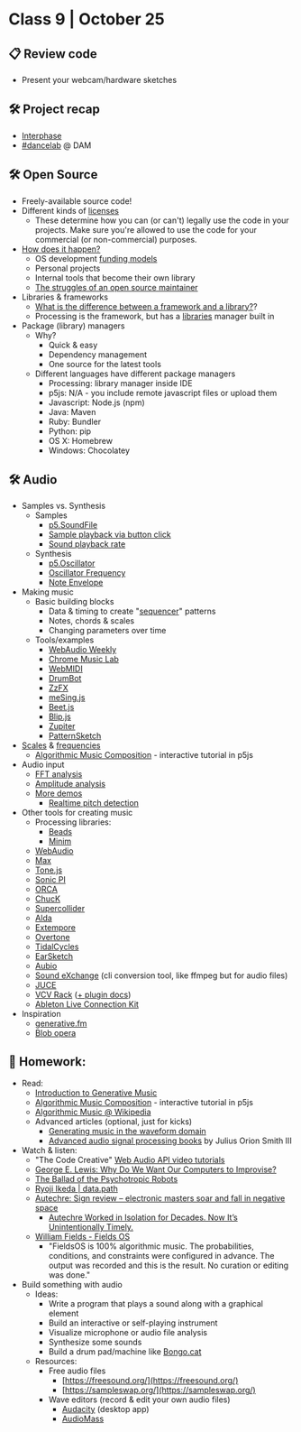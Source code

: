 # Class 9 | October 25

## 📋 Review code

* Present your webcam/hardware sketches

## 🛠️ Project recap

* [Interphase](https://cacheflowe.com/code/installation/interphase)
* [#dancelab](https://cacheflowe.com/code/installation/dancelab-dam) @ DAM

## 🛠️ Open Source

* Freely-available source code!
* Different kinds of [licenses](https://opensource.org/licenses)
  * These determine how you can (or can't) legally use the code in your projects. Make sure you're allowed to use the code for your commercial (or non-commercial) purposes.
* [How does it happen?](http://opensource.guide/)
  * OS development [funding models](https://mkaz.blog/misc/open-souce-funding-models/)
  * Personal projects
  * Internal tools that become their own library
  * [The struggles of an open source maintainer](http://antirez.com/news/129)
* Libraries & frameworks
  * [What is the difference between a framework and a library?](https://www.youtube.com/watch?v=D_MO9vIRBcA)?
  * Processing is the framework, but has a [libraries](https://processing.org/reference/libraries/) manager built in
* Package (library) managers
  * Why?
    * Quick & easy
    * Dependency management
    * One source for the latest tools
  * Different languages have different package managers
    * Processing: library manager inside IDE
    * p5js: N/A - you include remote javascript files or upload them
    * Javascript: Node.js (npm)
    * Java: Maven
    * Ruby: Bundler
    * Python: pip
    * OS X: Homebrew
    * Windows: Chocolatey

## 🛠️ Audio

* Samples vs. Synthesis
  * Samples
    * [p5.SoundFile](https://p5js.org/reference/#/p5.SoundFile)
    * [Sample playback via button click](https://p5js.org/examples/sound-sound-effect.html)
    * [Sound playback rate](https://p5js.org/examples/sound-playback-rate.html)
  * Synthesis
    * [p5.Oscillator](https://p5js.org/reference/#/p5.Oscillator)
    * [Oscillator Frequency](https://p5js.org/examples/sound-oscillator-frequency.html)
    * [Note Envelope](https://p5js.org/examples/sound-note-envelope.html)
* Making music
  * Basic building blocks
    * Data & timing to create "[sequencer](https://axelfuhrmann.com/step-sequencer)" patterns
    * Notes, chords & scales
    * Changing parameters over time
  * Tools/examples
    * [WebAudio Weekly](https://www.webaudioweekly.com/)
    * [Chrome Music Lab](https://musiclab.chromeexperiments.com/)
    * [WebMIDI](https://www.onlinemusictools.com/webmiditest/)
    * [DrumBot](https://twitter.com/notwaldorf/status/1201599495244537858)
    * [ZzFX](https://github.com/KilledByAPixel/ZzFX)
    * [meSing.js](http://usdivad.com/mesing/)
    * [Beet.js](http://zya.github.io/beet.js/)
    * [Blip.js](http://jshanley.github.io/blip/)
    * [Zupiter](https://pointersgonewild.com/2019/10/06/zupiter-a-web-based-modular-synthesizer/)
    * [PatternSketch](https://patternsketch.com/)
* [Scales](https://p5js.org/examples/hello-p5-song.html) & [frequencies](https://www.translatorscafe.com/unit-converter/en-US/calculator/note-frequency/)
  * [Algorithmic Music Composition](https://junshern.github.io/algorithmic-music-tutorial/) - interactive tutorial in p5js
* Audio input
  * [FFT analysis](https://editor.p5js.org/p5/sketches/Sound:_FFT_Spectrum)
  * [Amplitude analysis](https://p5js.org/examples/sound-measuring-amplitude.html)
  * [More demos](https://therewasaguy.github.io/p5-music-viz/)
    * [Realtime pitch detection](https://therewasaguy.github.io/p5-music-viz/demos/06c_autoCorrelation_PitchTrack/)
* Other tools for creating music
  * Processing libraries:
    * [Beads](http://www.beadsproject.net/)
    * [Minim](http://code.compartmental.net/tools/minim/)
  * [WebAudio](http://cacheflowe.github.io/audio-hax/)
  * [Max](https://cycling74.com/products/max/)
  * [Tone.js](https://tonejs.github.io/examples/)
  * [Sonic PI](http://sonic-pi.net/)
  * [ORCA](https://github.com/hundredrabbits/Orca)
  * [ChucK](http://chuck.cs.princeton.edu/)
  * [Supercollider](http://supercollider.github.io/)
  * [Alda](https://alda.io/)
  * [Extempore](https://extemporelang.github.io/)
  * [Overtone](http://overtone.github.io/)
  * [TidalCycles](https://tidalcycles.org/)
  * [EarSketch](http://earsketch.gatech.edu/landing/)
  * [Aubio](https://aubio.org/)
  * [Sound eXchange](http://sox.sourceforge.net/) (cli conversion tool, like ffmpeg but for audio files)
  * [JUCE](https://juce.com/)
  * [VCV Rack](https://vcvrack.com/Prototype) ([+ plugin docs](https://vcvrack.com/manual/PluginDevelopmentTutorial))
  * [Ableton Live Connection Kit](https://www.ableton.com/en/packs/connection-kit/)
* Inspiration
  * [generative.fm](https://generative.fm/)
  * [Blob opera](https://artsandculture.google.com/experiment/blob-opera/AAHWrq360NcGbw)

## 📝 Homework:

* Read:
  * [Introduction to Generative Music](https://medium.com/@alexbainter/introduction-to-generative-music-91e00e4dba11)
  * [Algorithmic Music Composition](https://junshern.github.io/algorithmic-music-tutorial/) - interactive tutorial in p5js
  * [Algorithmic Music @ Wikipedia](http://en.wikipedia.org/wiki/Algorithmic_music)
  * Advanced articles (optional, just for kicks)
    * [Generating music in the waveform domain](https://benanne.github.io/2020/03/24/audio-generation.html)
    * [Advanced audio signal processing books](https://ccrma.stanford.edu/~jos/) by Julius Orion Smith III
* Watch & listen:
  * "The Code Creative" [Web Audio API video tutorials](https://www.youtube.com/playlist?list=PLMPgoZdlPumc_llMSynz5BqT8dTwr5sZ2)
  * [George E. Lewis: Why Do We Want Our Computers to Improvise?](https://www.youtube.com/watch?v=wDP8FsjyCaA)
  * [The Ballad of the Psychotropic Robots](https://www.youtube.com/watch?v=nhq6wzgFEXc)
  * [Ryoji Ikeda | data.path](https://www.soundart.zone/ryoji-ikeda-data-path/)
  * [Autechre: Sign review – electronic masters soar and fall in negative space](https://www.theguardian.com/music/2020/oct/16/autechre-sign-review-warp)
    * [Autechre Worked in Isolation for Decades. Now It’s Unintentionally Timely.](https://www.nytimes.com/2020/10/13/arts/music/autechre-sign-interview.html)
  * [William Fields - Fields OS](https://williamfields.bandcamp.com/album/fieldsos)
    * "FieldsOS is 100% algorithmic music. The probabilities, conditions, and constraints were configured in advance. The output was recorded and this is the result. No curation or editing was done."
* Build something with audio
  * Ideas:
    * Write a program that plays a sound along with a graphical element
    * Build an interactive or self-playing instrument
    * Visualize microphone or audio file analysis
    * Synthesize some sounds
    * Build a drum pad/machine like [Bongo.cat](https://bongo.cat/)
  * Resources:
    * Free audio files
      * [https://freesound.org/](https://freesound.org/)
      * [https://sampleswap.org/](https://sampleswap.org/)
    * Wave editors (record & edit your own audio files)
      * [Audacity](https://www.audacityteam.org/) (desktop app)
      * [AudioMass](https://audiomass.co/)

